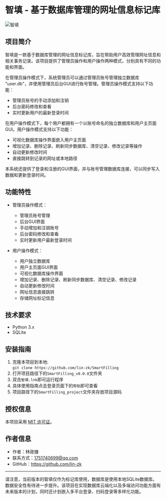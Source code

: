 # 智填 - 基于数据库管理的网址信息标记库

![智填](https://github.com/lin-zk/SmartFilling/blob/main/SmartFilling_project/picture/icon/main.png)

## 项目简介
智填是一款基于数据库管理的网址信息标记库，旨在帮助用户高效管理网址信息和相关事务记录。该项目提供了管理员操作和用户操作两种模式，分别具有不同的功能和界面。

在管理员操作模式下，系统管理员可以通过管理员账号管理独立数据库 "user.db"，并使用管理员后台GUI进行账号管理。管理员操作模式支持以下功能：
- 管理员账号的手动添加和注销
- 后台密码修改和查看
- 实时更新用户的最新登录时间

在用户操作模式下，每个用户都拥有一个以账号命名的独立数据库和用户主页面GUI。用户操作模式支持以下功能：
- 可视化数据库操作界面嵌入用户主页面
- 增加记录、删除记录、刷新同步数据库、清空记录、修改记录等操作
- 自动更新修改时间
- 直接跳转到记录的网址或本地路径

本系统还提供了登录和注册的GUI界面，并与账号管理数据库连接，可以同步写入数据和更新登录时间。

## 功能特性
- 管理员操作模式：
  - 管理员账号管理
  - 后台GUI界面
  - 手动增加和注销账号
  - 后台密码修改和查看
  - 实时更新用户最新登录时间

- 用户操作模式：
  - 用户独立数据库
  - 用户主页面GUI界面
  - 可视化数据库操作界面
  - 增加记录、删除记录、刷新同步数据库、清空记录、修改记录
  - 自动更新修改时间
  - 网址信息直接跳转
  - 存储网址标记信息

## 技术要求
- Python 3.x
- SQLite

## 安装指南
1. 克隆本项目到本地:  
`git clone https://github.com/lin-zk/SmartFilling`
2. 打开项目路径下的`SmartFilling_v0.0.8`文件夹
3. 双击`智填.lnk`即可运行程序
4. 具体使用指南点击登录页面下的`帮助`即可查看
5. 项目路径下的`SmartFilling_project`文件夹存放项目源码


## 授权信息
本项目采用 [MIT 许可证](LICENSE)。

## 作者信息
- 作者：林政慷
- 联系方式：1751740699@qq.com
- GitHub：https://github.com/lin-zk

---

请注意，当前版本的智填仅作为标记库使用，数据库是使用本地SQLite数据库。数据安全性有待进一步提升。该项目在实现数据库云端化以及多端访问功能方面有未来版本的计划，同时还计划嵌入多平台登录、扫码登录等多样化功能。
